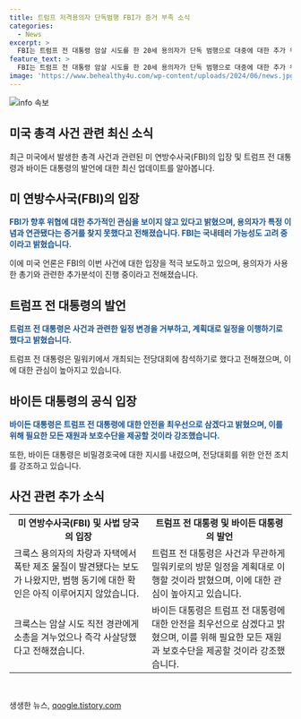 ```yaml
---
title: 트럼프 저격용의자 단독범행 FBI가 증거 부족 소식
categories:
  - News
excerpt: >
  FBI는 트럼프 전 대통령 암살 시도를 한 20세 용의자가 단독 범행으로 대중에 대한 추가 위협은 없다 밝혔다. FBI는 용의자의 정신병 앓음 또는 온라인에서의 위협적인 행동 증거를 찾지 못했으며, 범행 동기를 확인하지 못했지만 국내테러 가능성도 열어뒀다. 용의자는 AR15 계열 소총으로 사살당했고, 차량에서 의심스러운 폭발물질도 발견됐다. 트럼프는 사건에도 모든 일정을 지키겠다 밝혔고, 바이든 대통령은 트럼프의 안전을 위한 모든 조치를 지시했다.
feature_text: >
  FBI는 트럼프 전 대통령 암살 시도를 한 20세 용의자가 단독 범행으로 대중에 대한 추가 위협은 없다 밝혔다. FBI는 용의자의 정신병 앓음 또는 온라인에서의 위협적인 행동 증거를 찾지 못했으며, 범행 동기를 확인하지 못했지만 국내테러 가능성도 열어뒀다. 용의자는 AR15 계열 소총으로 사살당했고, 차량에서 의심스러운 폭발물질도 발견됐다. 트럼프는 사건에도 모든 일정을 지키겠다 밝혔고, 바이든 대통령은 트럼프의 안전을 위한 모든 조치를 지시했다.
image: 'https://www.behealthy4u.com/wp-content/uploads/2024/06/news.jpg'
---
```


<p><img src="https://www.behealthy4u.com/wp-content/uploads/2024/06/news.jpg" alt="info 속보" /></p>

<h2>미국 총격 사건 관련 최신 소식</h2>

<p data-ke-size="size16">최근 미국에서 발생한 총격 사건과 관련된 미 연방수사국(FBI)의 입장 및 트럼프 전 대통령과 바이든 대통령의 발언에 대한 최신 업데이트를 알아봅니다.</p>

<h2>미 연방수사국(FBI)의 입장</h2>

<p><b><span style="color: #1a5490;">FBI가 향후 위협에 대한 추가적인 관심을 보이지 않고 있다고 밝혔으며, 용의자가 특정 이념과 연관됐다는 증거를 찾지 못했다고 전해졌습니다. FBI는 국내테러 가능성도 고려 중이라고 밝혔습니다. </span></b></p>

<p>이에 미국 언론은 FBI의 이번 사건에 대한 입장을 적극 보도하고 있으며, 용의자가 사용한 총기와 관련한 추가분석이 진행 중이라고 전해졌습니다.</p>

<h2>트럼프 전 대통령의 발언</h2>

<p><b><span style="color: #1a5490;">트럼프 전 대통령은 사건과 관련한 일정 변경을 거부하고, 계획대로 일정을 이행하기로 했다고 밝혔습니다.</span></b></p>

<p>트럼프 전 대통령은 밀워키에서 개최되는 전당대회에 참석하기로 했다고 전해졌으며, 이에 대한 관심이 높아지고 있습니다.</p>

<h2>바이든 대통령의 공식 입장</h2>

<p><b><span style="color: #1a5490;">바이든 대통령은 트럼프 전 대통령에 대한 안전을 최우선으로 삼겠다고 밝혔으며, 이를 위해 필요한 모든 재원과 보호수단을 제공할 것이라 강조했습니다.</span></b></p>

<p>또한, 바이든 대통령은 비밀경호국에 대한 지시를 내렸으며, 전당대회를 위한 안전 조치를 강조하고 있습니다.</p>

<h2>사건 관련 추가 소식</h2>

<table>
    <tr>
        <td style="text-align: center; height: 17px;"><b>미 연방수사국(FBI) 및 사법 당국의 입장</b></td>
        <td style="text-align: center; height: 17px;"><b>트럼프 전 대통령 및 바이든 대통령의 발언</b></td>
    </tr>
    <tr>
        <td>크룩스 용의자의 차량과 자택에서 폭탄 제조 물질이 발견됐다는 보도가 나왔지만, 범행 동기에 대한 확인은 아직 이루어지지 않았습니다.</td>
        <td>트럼프 전 대통령은 사건과 무관하게 밀워키로의 방문 일정을 계획대로 이행할 것이라 밝혔으며, 이에 대한 관심이 높아지고 있습니다.</td>
    </tr>
    <tr>
        <td>크룩스는 암살 시도 직전 경관에게 소총을 겨누었으나 즉각 사살당했다고 전해졌습니다.</td>
        <td>바이든 대통령은 트럼프 전 대통령에 대한 안전을 최우선으로 삼겠다고 밝혔으며, 이를 위해 필요한 모든 재원과 보호수단을 제공할 것이라 강조했습니다.</td>
    </tr>
</table>

<p data-ke-size="size16">&nbsp;</p>
생생한 뉴스, <a href="https://qoogle.tistory.com" rel="dofollow">qoogle.tistory.com</a>


